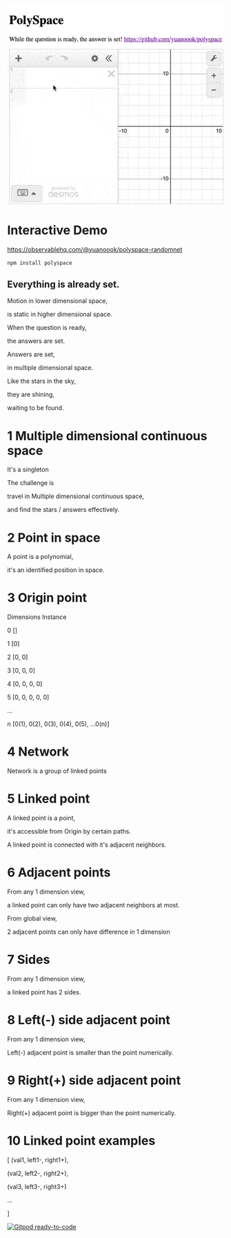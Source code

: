 [![Polyspace](./fixtures/assets/demo.gif)](https://yuanoook.github.io/polyspace/)

# Interactive Demo
https://observablehq.com/@yuanoook/polyspace-randomnet

```bash
npm install polyspace
```

## Everything is already set.

Motion in lower dimensional space,

is static in higher dimensional space.


When the question is ready,

the answers are set.


Answers are set,

in multiple dimensional space.


Like the stars in the sky,

they are shining,

waiting to be found.


# 1 Multiple dimensional continuous space

It's a singleton


The challenge is

travel in Multiple dimensional continuous space,

and find the stars / answers effectively.


# 2 Point in space

A point is a polynomial,

it's an identified position in space.

# 3 Origin point

Dimensions    Instance

0             []

1             [0] 

2             [0, 0] 

3             [0, 0, 0] 

4             [0, 0, 0, 0] 

5             [0, 0, 0, 0, 0]

...

n             [0(1), 0(2), 0(3), 0(4), 0(5), ...0(n)] 

# 4 Network

Network is a group of linked points

# 5 Linked point

A linked point is a point,

it's accessible from Origin by certain paths.


A linked point is connected with it's adjacent neighbors.

# 6 Adjacent points

From any 1 dimension view,

a linked point can only have two adjacent neighbors at most.


From global view,

2 adjacent points can only have difference in 1 dimension

# 7 Sides

From any 1 dimension view,

a linked point has 2 sides.

# 8 Left(-) side adjacent point

From any 1 dimension view,

Left(-) adjacent point is smaller than the point numerically.

# 9 Right(+) side adjacent point

From any 1 dimension view,

Right(+) adjacent point is bigger than the point numerically.


# 10 Linked point examples

[
  (val1, left1-, right1+),

  (val2, left2-, right2+),

  (val3, left3-, right3+)

  ...

]



[![Gitpod ready-to-code](https://img.shields.io/badge/Gitpod-ready--to--code-blue?logo=gitpod)](https://gitpod.io/#https://github.com/yuanoook/polyspace)


